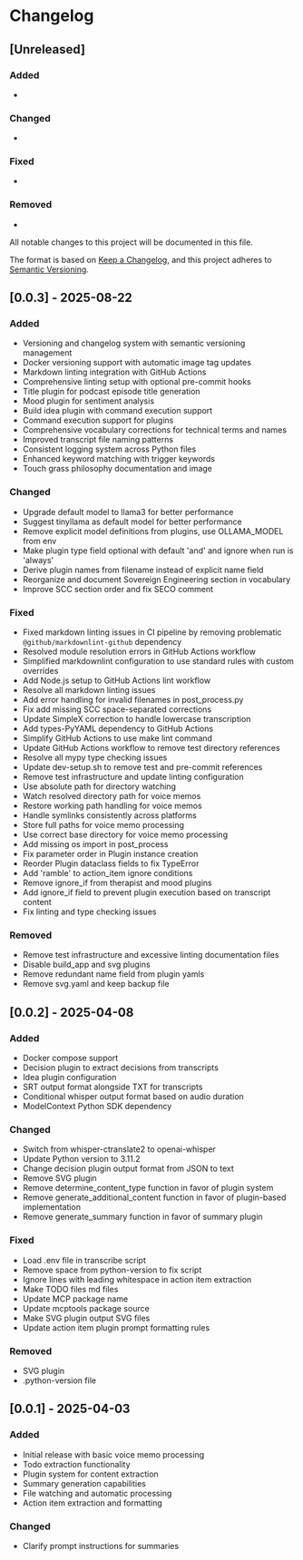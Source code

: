 # Changelog

## [Unreleased]

### Added
- 

### Changed
- 

### Fixed
- 

### Removed
- 


All notable changes to this project will be documented in this file.

The format is based on [Keep a Changelog](https://keepachangelog.com/en/1.0.0/),
and this project adheres to [Semantic Versioning](https://semver.org/spec/v2.0.0.html).

## [0.0.3] - 2025-08-22

### Added
- Versioning and changelog system with semantic versioning management
- Docker versioning support with automatic image tag updates
- Markdown linting integration with GitHub Actions
- Comprehensive linting setup with optional pre-commit hooks
- Title plugin for podcast episode title generation
- Mood plugin for sentiment analysis
- Build idea plugin with command execution support
- Command execution support for plugins
- Comprehensive vocabulary corrections for technical terms and names
- Improved transcript file naming patterns
- Consistent logging system across Python files
- Enhanced keyword matching with trigger keywords
- Touch grass philosophy documentation and image

### Changed
- Upgrade default model to llama3 for better performance
- Suggest tinyllama as default model for better performance
- Remove explicit model definitions from plugins, use OLLAMA_MODEL from env
- Make plugin type field optional with default 'and' and ignore when run is 'always'
- Derive plugin names from filename instead of explicit name field
- Reorganize and document Sovereign Engineering section in vocabulary
- Improve SCC section order and fix SECO comment

### Fixed
- Fixed markdown linting issues in CI pipeline by removing problematic `@github/markdownlint-github` dependency
- Resolved module resolution errors in GitHub Actions workflow
- Simplified markdownlint configuration to use standard rules with custom overrides
- Add Node.js setup to GitHub Actions lint workflow
- Resolve all markdown linting issues
- Add error handling for invalid filenames in post_process.py
- Fix add missing SCC space-separated corrections
- Update SimpleX correction to handle lowercase transcription
- Add types-PyYAML dependency to GitHub Actions
- Simplify GitHub Actions to use make lint command
- Update GitHub Actions workflow to remove test directory references
- Resolve all mypy type checking issues
- Update dev-setup.sh to remove test and pre-commit references
- Remove test infrastructure and update linting configuration
- Use absolute path for directory watching
- Watch resolved directory path for voice memos
- Restore working path handling for voice memos
- Handle symlinks consistently across platforms
- Store full paths for voice memo processing
- Use correct base directory for voice memo processing
- Add missing os import in post_process
- Fix parameter order in Plugin instance creation
- Reorder Plugin dataclass fields to fix TypeError
- Add 'ramble' to action_item ignore conditions
- Remove ignore_if from therapist and mood plugins
- Add ignore_if field to prevent plugin execution based on transcript content
- Fix linting and type checking issues

### Removed
- Remove test infrastructure and excessive linting documentation files
- Disable build_app and svg plugins
- Remove redundant name field from plugin yamls
- Remove svg.yaml and keep backup file

## [0.0.2] - 2025-04-08

### Added

- Docker compose support
- Decision plugin to extract decisions from transcripts
- Idea plugin configuration
- SRT output format alongside TXT for transcripts
- Conditional whisper output format based on audio duration
- ModelContext Python SDK dependency

### Changed

- Switch from whisper-ctranslate2 to openai-whisper
- Update Python version to 3.11.2
- Change decision plugin output format from JSON to text
- Remove SVG plugin
- Remove determine_content_type function in favor of plugin system
- Remove generate_additional_content function in favor of plugin-based implementation
- Remove generate_summary function in favor of summary plugin

### Fixed

- Load .env file in transcribe script
- Remove space from python-version to fix script
- Ignore lines with leading whitespace in action item extraction
- Make TODO files md files
- Update MCP package name
- Update mcptools package source
- Make SVG plugin output SVG files
- Update action item plugin prompt formatting rules

### Removed

- SVG plugin
- .python-version file

## [0.0.1] - 2025-04-03

### Added

- Initial release with basic voice memo processing
- Todo extraction functionality
- Plugin system for content extraction
- Summary generation capabilities
- File watching and automatic processing
- Action item extraction and formatting

### Changed

- Clarify prompt instructions for summaries
